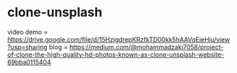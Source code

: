 # clone-unsplash
video demo = https://drive.google.com/file/d/15HzjgdrepKRzfkTD00kk5hAAVqEieHiu/view?usp=sharing
blog = https://medium.com/@mohammadzaki7058/project-of-clone-the-high-quality-hd-photos-known-as-clone-unsplash-website-69bba0115404
